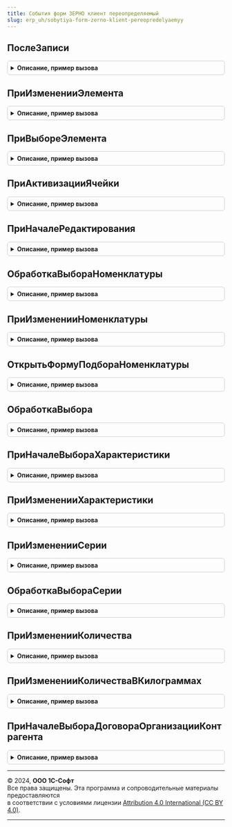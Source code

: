 ```yaml
---
title: События форм ЗЕРНО клиент переопределяемый
slug: erp_uh/sobytiya-form-zerno-klient-pereopredelyaemyy
---
```



## ПослеЗаписи
<details style="margin: 1em 0; padding: 0.5em; border: 1px solid #ccc; border-radius: 6px;">

<summary style="font-weight: bold; cursor: pointer;">Описание, пример вызова</summary>

```bsl

Процедура ПослеЗаписи(Форма, ПараметрыЗаписи) Экспорт
```

Пример вызова
```bsl
СобытияФормЗЕРНОКлиентПереопределяемый.ПослеЗаписи(Форма, ПараметрыЗаписи) 
```
</details>

## ПриИзмененииЭлемента
<details style="margin: 1em 0; padding: 0.5em; border: 1px solid #ccc; border-radius: 6px;">

<summary style="font-weight: bold; cursor: pointer;">Описание, пример вызова</summary>

```bsl

// Переопределяемая процедура, вызываемая из одноименного обработчика события элемента.
//
// Параметры:
//   Форма                   - ФормаКлиентскогоПриложения - форма, из которой происходит вызов процедуры.
//   Элемент                 - Произвольный     - элемент-источник события "При изменении"
//   ДополнительныеПараметры - Структура        - значения дополнительных параметров влияющих на обработку.
//
Процедура ПриИзмененииЭлемента(Форма, Элемент, ДополнительныеПараметры) Экспорт
```

Пример вызова
```bsl
СобытияФормЗЕРНОКлиентПереопределяемый.ПриИзмененииЭлемента(Форма, Элемент, ДополнительныеПараметры) 
```
</details>

## ПриВыбореЭлемента
<details style="margin: 1em 0; padding: 0.5em; border: 1px solid #ccc; border-radius: 6px;">

<summary style="font-weight: bold; cursor: pointer;">Описание, пример вызова</summary>

```bsl

// Переопределяемая процедура, вызываемая из одноименного обработчика события элемента.
//
Процедура ПриВыбореЭлемента(Форма, Элемент, ВыбраннаяСтрока, Поле, СтандартнаяОбработка, ДополнительныеПараметры = Неопределено) Экспорт
```

Пример вызова
```bsl
СобытияФормЗЕРНОКлиентПереопределяемый.ПриВыбореЭлемента(Форма, Элемент, ВыбраннаяСтрока, Поле, СтандартнаяОбработка, ДополнительныеПараметры);
```
</details>

## ПриАктивизацииЯчейки
<details style="margin: 1em 0; padding: 0.5em; border: 1px solid #ccc; border-radius: 6px;">

<summary style="font-weight: bold; cursor: pointer;">Описание, пример вызова</summary>

```bsl

// Переопределяемая процедура, вызываемая из одноименного обработчика события элемента.
//
Процедура ПриАктивизацииЯчейки(Форма, Элемент, ДополнительныеПараметры) Экспорт
```

Пример вызова
```bsl
СобытияФормЗЕРНОКлиентПереопределяемый.ПриАктивизацииЯчейки(Форма, Элемент, ДополнительныеПараметры) 
```
</details>

## ПриНачалеРедактирования
<details style="margin: 1em 0; padding: 0.5em; border: 1px solid #ccc; border-radius: 6px;">

<summary style="font-weight: bold; cursor: pointer;">Описание, пример вызова</summary>

```bsl

// Переопределяемая процедура, вызываемая из одноименного обработчика события элемента.
//
Процедура ПриНачалеРедактирования(Форма, Элемент, НоваяСтрока, Копирование, ДополнительныеПараметры) Экспорт
```

Пример вызова
```bsl
СобытияФормЗЕРНОКлиентПереопределяемый.ПриНачалеРедактирования(Форма, Элемент, НоваяСтрока, Копирование, ДополнительныеПараметры) 
```
</details>

## ОбработкаВыбораНоменклатуры
<details style="margin: 1em 0; padding: 0.5em; border: 1px solid #ccc; border-radius: 6px;">

<summary style="font-weight: bold; cursor: pointer;">Описание, пример вызова</summary>

```bsl

// Выполняется при обработке выбора. Требуется выделить и обработать событие выбора номенклатуры.
//
// Параметры:
//  ОповещениеПриЗавершении - ОписаниеОповещения - Метод формы, который обрабатывает событие выбора.
//  ВыбранноеЗначение       - ОпределяемыйТип.Номенклатура - Результат выбора.
//  ИсточникВыбора          - ФормаКлиентскогоПриложения - Форма, в которой произведен выбор.
Процедура ОбработкаВыбораНоменклатуры(ОповещениеПриЗавершении, ВыбранноеЗначение, ИсточникВыбора) Экспорт
```

Пример вызова
```bsl
СобытияФормЗЕРНОКлиентПереопределяемый.ОбработкаВыбораНоменклатуры(ОповещениеПриЗавершении, ВыбранноеЗначение, ИсточникВыбора) 
```
</details>

## ПриИзмененииНоменклатуры
<details style="margin: 1em 0; padding: 0.5em; border: 1px solid #ccc; border-radius: 6px;">

<summary style="font-weight: bold; cursor: pointer;">Описание, пример вызова</summary>

```bsl

// Выполняет действия при изменении номенклатуры в строке таблицы формы.
//
// Параметры:
//  Форма                  - ФормаКлиентскогоПриложения - форма, в которой произошло событие,
//  ТекущаяСтрока          - ДанныеФормыЭлементКоллекции - текущие данные редактируемой строки таблицы товаров,
//  КэшированныеЗначения   - Структура - сохраненные значения параметров, используемых при обработке,
//  ПараметрыУказанияСерий - ФиксированнаяСтруктура - параметры указаний серий формы
Процедура ПриИзмененииНоменклатуры(Форма, ТекущаяСтрока, КэшированныеЗначения, ПараметрыУказанияСерий = Неопределено) Экспорт
```

Пример вызова
```bsl
СобытияФормЗЕРНОКлиентПереопределяемый.ПриИзмененииНоменклатуры(Форма, ТекущаяСтрока, КэшированныеЗначения, ПараметрыУказанияСерий);
```
</details>

## ОткрытьФормуПодбораНоменклатуры
<details style="margin: 1em 0; padding: 0.5em; border: 1px solid #ccc; border-radius: 6px;">

<summary style="font-weight: bold; cursor: pointer;">Описание, пример вызова</summary>

```bsl

// Открывает форму подбора номенклатуры.
//
// Параметры:
//  Форма - ФормаКлиентскогоПриложения - форма, в которой вызывается команда открытия обработки подбора,
//  ОповещениеПриЗавершении - ОписаниеОповещения - процедура, вызываемая после закрытия формы подбора.
Процедура ОткрытьФормуПодбораНоменклатуры(Форма, ОповещениеПриЗавершении = Неопределено) Экспорт
```

Пример вызова
```bsl
СобытияФормЗЕРНОКлиентПереопределяемый.ОткрытьФормуПодбораНоменклатуры(Форма, ОповещениеПриЗавершении);
```
</details>

## ОбработкаВыбора
<details style="margin: 1em 0; padding: 0.5em; border: 1px solid #ccc; border-radius: 6px;">

<summary style="font-weight: bold; cursor: pointer;">Описание, пример вызова</summary>

```bsl

// Обрабатывает результат выбора в форму документа ЗЕРНО (например из формы подбора номенклатуры,
//   при использовании множественного выбора вместо закрытия формы подбора с общим результатом).
//
// Параметры:
//  Форма - ФормаКлиентскогоПриложения - форма, в которой вызывается команда открытия обработки сопоставления,
//  ВыбранноеЗначение - Произвольный - результат выбора.
//  ИсточникВыбора    - ФормаКлиентскогоПриложения - форма, в которой произведен выбор.
Процедура ОбработкаВыбора(Форма, ВыбранноеЗначение, ИсточникВыбора) Экспорт
```

Пример вызова
```bsl
СобытияФормЗЕРНОКлиентПереопределяемый.ОбработкаВыбора(Форма, ВыбранноеЗначение, ИсточникВыбора) 
```
</details>

## ПриНачалеВыбораХарактеристики
<details style="margin: 1em 0; padding: 0.5em; border: 1px solid #ccc; border-radius: 6px;">

<summary style="font-weight: bold; cursor: pointer;">Описание, пример вызова</summary>

```bsl

// Выполняется при начале выбора характеристики. Требуется определить и открыть форму выбора.
//
// Параметры:
//  Владелец     - ФормаКлиентскогоПриложения            - форма, в которой вызывается команда выбора характеристики.
//  ДанныеСтроки - ДанныеФормыЭлементКоллекции - текущие данные строки таблицы товаров откуда производится выбор.
//  СтандартнаяОбработка - Булево - Выключается в переопределении
//  ИмяКолонкиНоменклатура - Строка - имя колонки с данными номенклатуры.
//  Описание - ОписаниеОповещения - Вызывается при выборе значения в форме выбора.
//
Процедура ПриНачалеВыбораХарактеристики( Экспорт
```

Пример вызова
```bsl
СобытияФормЗЕРНОКлиентПереопределяемый.ПриНачалеВыбораХарактеристики();
```
</details>

## ПриИзмененииХарактеристики
<details style="margin: 1em 0; padding: 0.5em; border: 1px solid #ccc; border-radius: 6px;">

<summary style="font-weight: bold; cursor: pointer;">Описание, пример вызова</summary>

```bsl

// Выполняет действия при изменении характеристики номенклатуры в строке таблицы формы.
//
// Параметры:
//  Форма                - ФормаКлиентскогоПриложения - форма, в которой произошло событие,
//  ТекущаяСтрока        - ДанныеФормыЭлементКоллекции - текущие данные редактируемой строки таблицы товаров,
//  КэшированныеЗначения - Структура - сохраненные значения параметров, используемых при обработке,
Процедура ПриИзмененииХарактеристики(Форма, ТекущаяСтрока, КэшированныеЗначения) Экспорт
```

Пример вызова
```bsl
СобытияФормЗЕРНОКлиентПереопределяемый.ПриИзмененииХарактеристики(Форма, ТекущаяСтрока, КэшированныеЗначения) 
```
</details>

## ПриИзмененииСерии
<details style="margin: 1em 0; padding: 0.5em; border: 1px solid #ccc; border-radius: 6px;">

<summary style="font-weight: bold; cursor: pointer;">Описание, пример вызова</summary>

```bsl

// Выполняет действия при изменении серии номенклатуры в строке таблицы формы.
//
// Параметры:
//  Форма - ФормаКлиентскогоПриложения - форма, в которой произошло событие,
//  ТекущаяСтрока - ДанныеФормыЭлементКоллекции - строка таблицы товаров,
//  КэшированныеЗначения - Структура - сохраненные значения параметров, используемых при обработке,
//  ПараметрыУказанияСерий - ФиксированнаяСтруктура - параметры указаний серий формы
Процедура ПриИзмененииСерии(Форма, ТекущаяСтрока, КэшированныеЗначения, ПараметрыУказанияСерий) Экспорт
```

Пример вызова
```bsl
СобытияФормЗЕРНОКлиентПереопределяемый.ПриИзмененииСерии(Форма, ТекущаяСтрока, КэшированныеЗначения, ПараметрыУказанияСерий) 
```
</details>

## ОбработкаВыбораСерии
<details style="margin: 1em 0; padding: 0.5em; border: 1px solid #ccc; border-radius: 6px;">

<summary style="font-weight: bold; cursor: pointer;">Описание, пример вызова</summary>

```bsl

// Выполняется при обработке выбора. Требуется выделить и обработать событие выбора серии.
//
// Параметры:
//  Форма                  - ФормаКлиентскогоПриложения - Форма для которой требуется обработать событие выбора.
//  ВыбранноеЗначение      - ОпределяемыйТип.СерияНоменклатуры - результат выбора.
//  ИсточникВыбора         - ФормаКлиентскогоПриложения - Форма, в которой произведен выбор.
//  ПараметрыУказанияСерий - ФиксированнаяСтруктура - параметры указаний серий формы.
//  ТекущиеДанные          - Произвольный - текущие данные
Процедура ОбработкаВыбораСерии(Форма, ВыбранноеЗначение, ИсточникВыбора, ПараметрыУказанияСерий, ТекущиеДанные = Неопределено) Экспорт
```

Пример вызова
```bsl
СобытияФормЗЕРНОКлиентПереопределяемый.ОбработкаВыбораСерии(Форма, ВыбранноеЗначение, ИсточникВыбора, ПараметрыУказанияСерий, ТекущиеДанные);
```
</details>

## ПриИзмененииКоличества
<details style="margin: 1em 0; padding: 0.5em; border: 1px solid #ccc; border-radius: 6px;">

<summary style="font-weight: bold; cursor: pointer;">Описание, пример вызова</summary>

```bsl

// Выполняет действия при изменении подобранного количества (поле Количество) в строке таблицы формы.
//
// Параметры:
//  Форма - ФормаКлиентскогоПриложения - форма, в которой произошло событие,
//  ТекущаяСтрока - ДанныеФормыЭлементКоллекции - строка таблицы товаров,
//  ЕдиницаИзмеренияКилограмм - ОпределяемыйТип.Упаковка - единица измерения по классификатору "Килограмм",
//  КэшированныеЗначения - Структура - сохраненные значения параметров, используемых при обработке.
Процедура ПриИзмененииКоличества(Форма, ТекущаяСтрока, ЕдиницаИзмеренияКилограмм, КэшированныеЗначения) Экспорт
```

Пример вызова
```bsl
СобытияФормЗЕРНОКлиентПереопределяемый.ПриИзмененииКоличества(Форма, ТекущаяСтрока, ЕдиницаИзмеренияКилограмм, КэшированныеЗначения) 
```
</details>

## ПриИзмененииКоличестваВКилограммах
<details style="margin: 1em 0; padding: 0.5em; border: 1px solid #ccc; border-radius: 6px;">

<summary style="font-weight: bold; cursor: pointer;">Описание, пример вызова</summary>

```bsl

// Выполняет действия при изменении количества в килограммах (поле КоличествоЗЕРНО) в строке таблицы формы.
//
// Параметры:
//  Форма - ФормаКлиентскогоПриложения - форма, в которой произошло событие,
//  ТекущаяСтрока - ДанныеФормыЭлементКоллекции - строка таблицы товаров,
//  ЕдиницаИзмеренияКилограмм - ОпределяемыйТип.Упаковка - единица измерения по классификатору "Килограмм",
//  КэшированныеЗначения - Структура - сохраненные значения параметров, используемых при обработке.
Процедура ПриИзмененииКоличестваВКилограммах(Форма, ТекущаяСтрока, ЕдиницаИзмеренияКилограмм, КэшированныеЗначения) Экспорт
```

Пример вызова
```bsl
СобытияФормЗЕРНОКлиентПереопределяемый.ПриИзмененииКоличестваВКилограммах(Форма, ТекущаяСтрока, ЕдиницаИзмеренияКилограмм, КэшированныеЗначения) 
```
</details>

## ПриНачалеВыбораДоговораОрганизацииКонтрагента
<details style="margin: 1em 0; padding: 0.5em; border: 1px solid #ccc; border-radius: 6px;">

<summary style="font-weight: bold; cursor: pointer;">Описание, пример вызова</summary>

```bsl

// Выполняется при начале выбора договора ИС. Требуется определить и открыть форму выбора.
//
// Параметры:
//  Владелец     - ФормаКлиентскогоПриложения  - форма, в которой вызывается команда выбора договора.
//  ДанныеДоговора - Структура - данные договора хранения ЗЕРНО, для которого выбирается прикладной договор:
//  	Договор - ОпределеяемыйТип.ДоговорКонтрагентаИС - текущий договор.
//  	Контрагент - ОпределяемыйТип.ОрганизацияКонтрагентГосИС - организацияя/контрагент с которым заключен договор.
//  	Организация - ОпределеяемыйТип.Организация - организация владелец договора.
//  СтандартнаяОбработка - Булево - Выключается в переопределении
//  ОповещениеПриЗавершении - ОписаниеОповещения - Вызывается при выборе значения в форме выбора.
//
Процедура ПриНачалеВыбораДоговораОрганизацииКонтрагента(Владелец, ДанныеДоговора, СтандартнаяОбработка, ОповещениеПриЗавершении) Экспорт
```

Пример вызова
```bsl
СобытияФормЗЕРНОКлиентПереопределяемый.ПриНачалеВыбораДоговораОрганизацииКонтрагента(Владелец, ДанныеДоговора, СтандартнаяОбработка, ОповещениеПриЗавершении) 
```
</details>

---

© 2024, **ООО 1С-Софт**  
Все права защищены. Эта программа и сопроводительные материалы предоставляются  
в соответствии с условиями лицензии [Attribution 4.0 International (CC BY 4.0)](https://creativecommons.org/licenses/by/4.0/legalcode).

---
